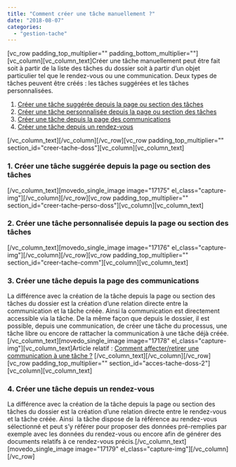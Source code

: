 ```yaml
---
title: "Comment créer une tâche manuellement ?"
date: "2018-08-07"
categories: 
  - "gestion-tache"
---
```


\[vc\_row padding\_top\_multiplier="" padding\_bottom\_multiplier=""\]\[vc\_column\]\[vc\_column\_text\]Créer une tâche manuellement peut être fait soit à partir de la liste des tâches du dossier soit à partir d’un objet particulier tel que le rendez-vous ou une communication. Deux types de tâches peuvent être créés : les tâches suggérées et les tâches personnalisées.

1. [Créer une tâche suggérée depuis la page ou section des tâches](#creer-tache-doss)
2. [Créer une tâche personnalisée depuis la page ou section des tâches](#creer-tache-perso-doss)
3. [Créer une tâche depuis la page des communications](#creer-tache-comm)
4. [Créer une tâche depuis un rendez-vous](#acces-tache-doss-2)

\[/vc\_column\_text\]\[/vc\_column\]\[/vc\_row\]\[vc\_row padding\_top\_multiplier="" section\_id="creer-tache-doss"\]\[vc\_column\]\[vc\_column\_text\]

### **1\. Créer une tâche suggérée depuis la page ou section des tâches**

\[/vc\_column\_text\]\[movedo\_single\_image image="17175" el\_class="capture-img"\]\[/vc\_column\]\[/vc\_row\]\[vc\_row padding\_top\_multiplier="" section\_id="creer-tache-perso-doss"\]\[vc\_column\]\[vc\_column\_text\]

### **2\. Créer une tâche personnalisée depuis la page ou section des tâches**

\[/vc\_column\_text\]\[movedo\_single\_image image="17176" el\_class="capture-img"\]\[/vc\_column\]\[/vc\_row\]\[vc\_row padding\_top\_multiplier="" section\_id="creer-tache-comm"\]\[vc\_column\]\[vc\_column\_text\]

### **3\. Créer une tâche depuis la page des communications**

La différence avec la création de la tâche depuis la page ou section des tâches du dossier est la création d’une relation directe entre la communication et la tâche créée. Ainsi la communication est directement accessible via la tâche. De la même façon que depuis le dossier, il est possible, depuis une communication, de créer une tâche du processus, une tâche libre ou encore de rattacher la communication à une tâche déjà créée.\[/vc\_column\_text\]\[movedo\_single\_image image="17178" el\_class="capture-img"\]\[vc\_column\_text\]Article relatif : [Comment affecter/retirer une communication à une tâche ?](https://learn.iwecloud.com/gestion-communications/comment-affecter-communications-tache/) \[/vc\_column\_text\]\[/vc\_column\]\[/vc\_row\]\[vc\_row padding\_top\_multiplier="" section\_id="acces-tache-doss-2"\]\[vc\_column\]\[vc\_column\_text\]

### **4\. Créer une tâche depuis un rendez-vous**

La différence avec la création de la tâche depuis la page ou section des tâches du dossier est la création d’une relation directe entre le rendez-vous et la tâche créée. Ainsi  la tâche dispose de la référence au rendez-vous sélectionné et peut s’y référer pour proposer des données pré-remplies par exemple avec les données du rendez-vous ou encore afin de générer des documents relatifs à ce rendez-vous précis.\[/vc\_column\_text\]\[movedo\_single\_image image="17179" el\_class="capture-img"\]\[/vc\_column\]\[/vc\_row\]
